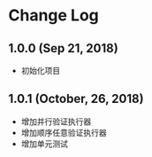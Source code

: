 # Change Log

## 1.0.0 (Sep 21, 2018)

- 初始化项目

## 1.0.1 (October, 26, 2018)

- 增加并行验证执行器
- 增加顺序任意验证执行器
- 增加单元测试